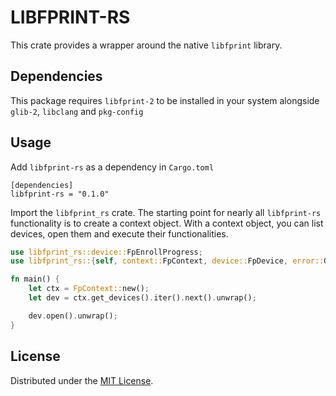 # LIBFPRINT-RS
This crate provides a wrapper around the native `libfprint` library. 

## Dependencies
This package requires `libfprint-2` to be installed in your system alongside `glib-2`, `libclang` and `pkg-config`

## Usage
Add `libfprint-rs` as a dependency in `Cargo.toml`
```
[dependencies]
libfprint-rs = "0.1.0"
```
Import the `libfprint_rs` crate. The starting point for nearly all `libfprint-rs` functionality is to create a context object. With a context object, you can list devices, open them and execute their functionalities.
```rust
use libfprint_rs::device::FpEnrollProgress;
use libfprint_rs::{self, context::FpContext, device::FpDevice, error::GError, print::FpPrint};

fn main() {
    let ctx = FpContext::new();
    let dev = ctx.get_devices().iter().next().unwrap();

    dev.open().unwrap();
}
``` 
## License 
Distributed under the [MIT License](LICENSE).
